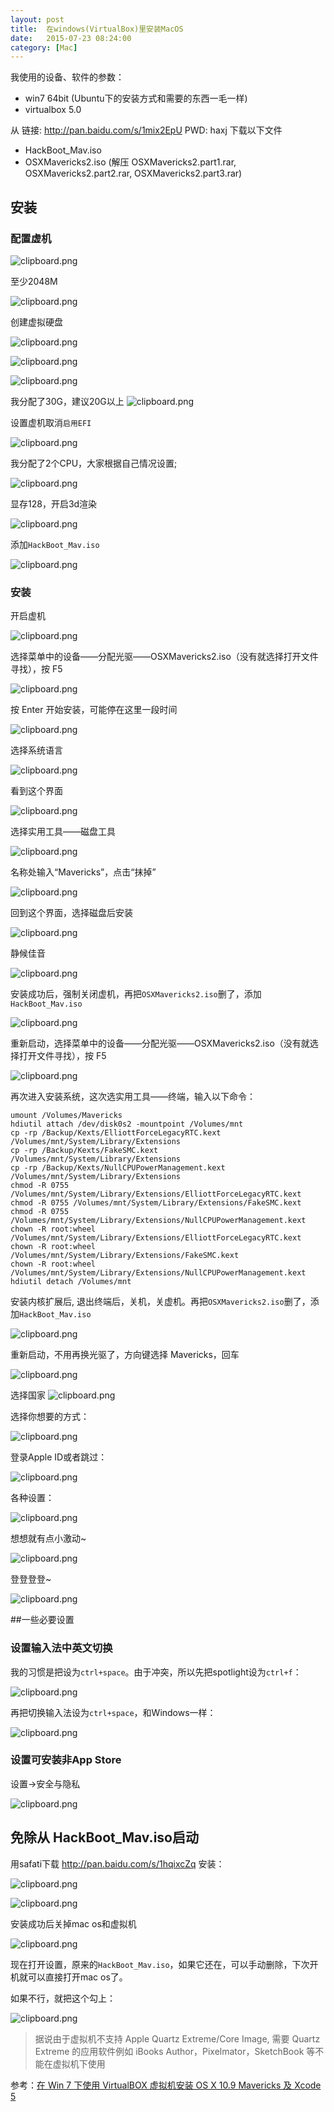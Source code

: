 ```yaml
---
layout: post
title:  在windows(VirtualBox)里安装MacOS
date:   2015-07-23 08:24:00
category: [Mac]
---
```


我使用的设备、软件的参数：

* win7 64bit (Ubuntu下的安装方式和需要的东西一毛一样)
* virtualbox 5.0

从 链接: http://pan.baidu.com/s/1mix2EpU PWD: haxj 下载以下文件

* HackBoot_Mav.iso
* OSXMavericks2.iso  (解压 OSXMavericks2.part1.rar, OSXMavericks2.part2.rar, OSXMavericks2.part3.rar)

<!--more-->

## 安装

### 配置虚机
![clipboard.png](http://segmentfault.com/img/bVmNKs)

至少2048M

![clipboard.png](http://segmentfault.com/img/bVmNKv)

创建虚拟硬盘

![clipboard.png](http://segmentfault.com/img/bVmNKz)

![clipboard.png](http://segmentfault.com/img/bVmNKB)

![clipboard.png](http://segmentfault.com/img/bVmNKD)

我分配了30G，建议20G以上
![clipboard.png](http://segmentfault.com/img/bVmNKG)

设置虚机取消`启用EFI`

![clipboard.png](http://segmentfault.com/img/bVmNKK)

我分配了2个CPU，大家根据自己情况设置;

![clipboard.png](http://segmentfault.com/img/bVmNKU)

显存128，开启3d渲染

![clipboard.png](http://segmentfault.com/img/bVmNK0)

添加`HackBoot_Mav.iso`

![clipboard.png](http://segmentfault.com/img/bVmNK2)

### 安装
开启虚机

![clipboard.png](http://segmentfault.com/img/bVmNK3)

选择菜单中的设备——分配光驱——OSXMavericks2.iso（没有就选择打开文件寻找），按 F5 

![clipboard.png](http://segmentfault.com/img/bVmNK4)


按 Enter 开始安装，可能停在这里一段时间

![clipboard.png](http://segmentfault.com/img/bVmNkA)

选择系统语言

![clipboard.png](http://segmentfault.com/img/bVmNkE)

看到这个界面

![clipboard.png](http://segmentfault.com/img/bVmNkP)

选择实用工具——磁盘工具

![clipboard.png](http://segmentfault.com/img/bVmNkT)

名称处输入“Mavericks”，点击“抹掉”

![clipboard.png](http://segmentfault.com/img/bVmNkO)

回到这个界面，选择磁盘后安装

![clipboard.png](http://segmentfault.com/img/bVmNlc)

静候佳音

![clipboard.png](http://segmentfault.com/img/bVmNlt)

安装成功后，强制关闭虚机，再把`OSXMavericks2.iso`删了，添加`HackBoot_Mav.iso `

![clipboard.png](http://segmentfault.com/img/bVmNK2)

重新启动，选择菜单中的设备——分配光驱——OSXMavericks2.iso（没有就选择打开文件寻找），按 F5 

![clipboard.png](http://segmentfault.com/img/bVmNLi)

再次进入安装系统，这次选实用工具——终端，输入以下命令：

    umount /Volumes/Mavericks
    hdiutil attach /dev/disk0s2 -mountpoint /Volumes/mnt
    cp -rp /Backup/Kexts/ElliottForceLegacyRTC.kext /Volumes/mnt/System/Library/Extensions
    cp -rp /Backup/Kexts/FakeSMC.kext /Volumes/mnt/System/Library/Extensions
    cp -rp /Backup/Kexts/NullCPUPowerManagement.kext /Volumes/mnt/System/Library/Extensions
    chmod -R 0755 /Volumes/mnt/System/Library/Extensions/ElliottForceLegacyRTC.kext
    chmod -R 0755 /Volumes/mnt/System/Library/Extensions/FakeSMC.kext 
    chmod -R 0755 /Volumes/mnt/System/Library/Extensions/NullCPUPowerManagement.kext
    chown -R root:wheel /Volumes/mnt/System/Library/Extensions/ElliottForceLegacyRTC.kext
    chown -R root:wheel /Volumes/mnt/System/Library/Extensions/FakeSMC.kext 
    chown -R root:wheel /Volumes/mnt/System/Library/Extensions/NullCPUPowerManagement.kext
    hdiutil detach /Volumes/mnt

安装内核扩展后, 退出终端后，关机，关虚机。再把`OSXMavericks2.iso`删了，添加`HackBoot_Mav.iso `

![clipboard.png](http://segmentfault.com/img/bVmNK2)

重新启动，不用再换光驱了，方向键选择 Mavericks，回车


![clipboard.png](http://segmentfault.com/img/bVmNLA)

选择国家
![clipboard.png](http://segmentfault.com/img/bVmNEd)

选择你想要的方式：

![clipboard.png](http://segmentfault.com/img/bVmNEk)

登录Apple ID或者跳过：

![clipboard.png](http://segmentfault.com/img/bVmNEu)

各种设置：

![clipboard.png](http://segmentfault.com/img/bVmNEB)

想想就有点小激动~

![clipboard.png](http://segmentfault.com/img/bVmNEP)

登登登登~

![clipboard.png](http://segmentfault.com/img/bVmNE8)

##一些必要设置

### 设置输入法中英文切换

我的习惯是把设为`ctrl+space`。由于冲突，所以先把spotlight设为`ctrl+f`：

![clipboard.png](http://segmentfault.com/img/bVmNHw)


再把切换输入法设为`ctrl+space`，和Windows一样：

![clipboard.png](http://segmentfault.com/img/bVmNHm)

### 设置可安装非App Store
设置->安全与隐私

![clipboard.png](http://segmentfault.com/img/bVmNHE)

## 免除从 HackBoot_Mav.iso启动
用safati下载 http://pan.baidu.com/s/1hqixcZq 安装：


![clipboard.png](http://segmentfault.com/img/bVmNIK)

![clipboard.png](http://segmentfault.com/img/bVmNIN)

安装成功后关掉mac os和虚拟机

![clipboard.png](http://segmentfault.com/img/bVmNJt)

现在打开设置，原来的`HackBoot_Mav.iso`，如果它还在，可以手动删除，下次开机就可以直接打开mac os了。

如果不行，就把这个勾上：

![clipboard.png](http://segmentfault.com/img/bVmNLE)

> 据说由于虚拟机不支持 Apple Quartz Extreme/Core Image, 需要 Quartz Extreme 的应用软件例如 iBooks Author，Pixelmator，SketchBook 等不能在虚拟机下使用 

参考：[在 Win 7 下使用 VirtualBOX 虚拟机安装 OS X 10.9 Mavericks 及 Xcode 5][1]

  [1]: http://bbs.feng.com/read-htm-tid-7625465.html